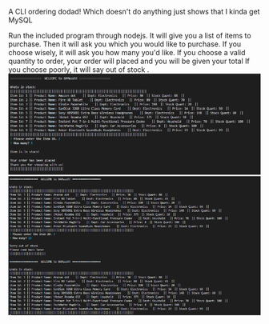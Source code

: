 A CLI ordering dodad!
Which doesn't do anything just shows that I kinda get MySQL

Run the included program through nodejs. 
It will give you a list of items to purchase. 
Then it will ask you which you would like to purchase. 
If you choose wisely, it will ask you how many you'd like. 
  If you choose a valid quantity to order, your order will placed and you will be given your total 
If you choose poorly, it will say out of stock .
![Alt text](images/stock.png)
![Alt text](images/avail.png)

